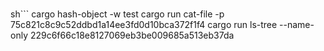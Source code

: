 ### 

sh```
cargo hash-object -w test
cargo run cat-file -p 75c821c8c9c52ddbd1a14ee3fd0d10bca372f1f4
cargo run ls-tree --name-only 229c6f66c18e8127069eb3be009685a513eb37da
```